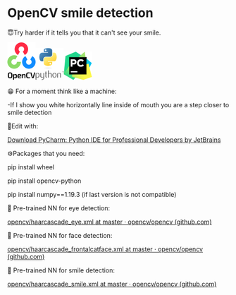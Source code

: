 # OpenCV smile detection
 :innocent:Try harder if it tells you that it can't see your smile.



![](https://raw.githubusercontent.com/georgecristian97/Logo/main/logo/OpenCV-logo.png)![](https://raw.githubusercontent.com/georgecristian97/Logo/main/logo/python-logo.png)![](https://raw.githubusercontent.com/georgecristian97/Logo/main/logo/pycharm-logo.png)



:grin: ​For a moment think like a machine: 

-If I show you white horizontally line inside of mouth  you are a step closer to smile detection



:hammer:Edit with:

[Download PyCharm: Python IDE for Professional Developers by JetBrains](https://www.jetbrains.com/pycharm/download/#section=windows)

:gear:Packages that you need:

pip install wheel

pip install opencv-python

pip install numpy==1.19.3 (if last version is not compatible)



:star_struck: Pre-trained NN for eye detection:

[opencv/haarcascade_eye.xml at master · opencv/opencv (github.com)](https://github.com/opencv/opencv/blob/master/data/haarcascades/haarcascade_eye.xml)

:star_struck: Pre-trained NN for face detection:

[opencv/haarcascade_frontalcatface.xml at master · opencv/opencv (github.com)](https://github.com/opencv/opencv/blob/master/data/haarcascades/haarcascade_frontalcatface.xml)

:star_struck: Pre-trained NN for smile detection:

[opencv/haarcascade_smile.xml at master · opencv/opencv (github.com)](https://github.com/opencv/opencv/blob/master/data/haarcascades/haarcascade_smile.xml)

